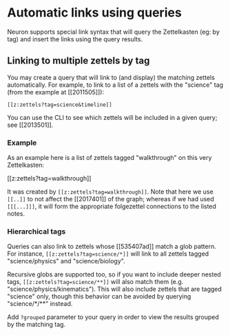 # Automatic links using queries

Neuron supports special link syntax that will query the Zettelkasten (eg: by tag) and insert the links using the query results.

## Linking to multiple zettels by tag

You may create a query that will link to (and display) the matching zettels automatically. For
example, to link to a list of a zettels with the "science" tag (from the example
at [[2011505]]):

```
[[z:zettels?tag=science&timeline]]
```

You can use the CLI to see which zettels will be included in a given query; see
[[2013501]].

### Example

As an example here is a list of zettels tagged "walkthrough" on this very
Zettelkasten:

[[z:zettels?tag=walkthrough]]

It was created by `[[z:zettels?tag=walkthrough]]`. Note that here we
use `[[..]]` to not affect the [[2017401]] of the graph; whereas if we had used
`[[[...]]]`, it will form the appropriate folgezettel connections to the listed
notes.

### Hierarchical tags

Queries can also link to zettels whose [[535407ad]] match a glob pattern. For
instance, `[[z:zettels?tag=science/*]]` will link to all zettels tagged
"science/physics" and "science/biology".

Recursive globs are supported too, so if you want to include deeper nested tags,
`[[z:zettels?tag=science/**]]` will also match them (e.g.
"science/physics/kinematics"). This will also include zettels that are tagged
"science" only, though this behavior can be avoided by querying
"science/\*/\*\*" instead.

Add `?grouped` parameter to your query in order to view the results grouped by
the matching tag.
